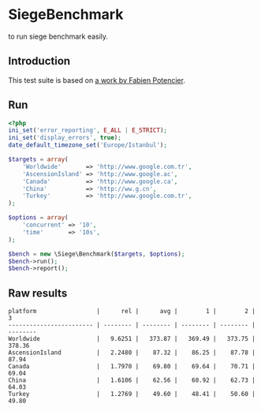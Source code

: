 # SiegeBenchmark
to run siege benchmark easily.

## Introduction
This test suite is based on [a work by Fabien Potencier](https://github.com/fabpot/framework-benchs).

## Run

```php
<?php
ini_set('error_reporting', E_ALL | E_STRICT);
ini_set('display_errors', true);
date_default_timezone_set('Europe/Istanbul');

$targets = array(
    'Worldwide'       => 'http://www.google.com.tr',
    'AscensionIsland' => 'http://www.google.ac',
    'Canada'          => 'http://www.google.ca',
    'China'           => 'http://ww.g.cn',
    'Turkey'          => 'http://www.google.com.tr',
);

$options = array(
    'concurrent' => '10',
    'time'       => '10s',
);

$bench = new \Siege\Benchmark($targets, $options);
$bench->run();
$bench->report();

```

## Raw results

    platform                 |      rel |      avg |        1 |        2 |        3
    ------------------------ | -------- | -------- | -------- | -------- | --------
    Worldwide                |   9.6251 |   373.87 |   369.49 |   373.75 |   378.36
    AscensionIsland          |   2.2480 |    87.32 |    86.25 |    87.78 |    87.94
    Canada                   |   1.7970 |    69.80 |    69.64 |    70.71 |    69.04
    China                    |   1.6106 |    62.56 |    60.92 |    62.73 |    64.03
    Turkey                   |   1.2769 |    49.60 |    48.41 |    50.60 |    49.80